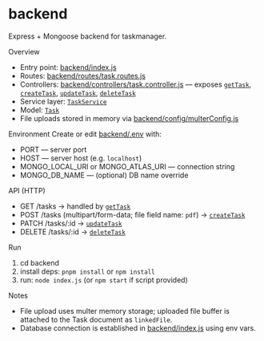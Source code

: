 # backend

Express + Mongoose backend for taskmanager.

Overview
- Entry point: [backend/index.js](backend/index.js)
- Routes: [backend/routes/task.routes.js](backend/routes/task.routes.js)
- Controllers: [backend/controllers/task.controller.js](backend/controllers/task.controller.js) — exposes [`getTask`](backend/controllers/task.controller.js), [`createTask`](backend/controllers/task.controller.js), [`updateTask`](backend/controllers/task.controller.js), [`deleteTask`](backend/controllers/task.controller.js)
- Service layer: [`TaskService`](backend/services/task.service.js)
- Model: [`Task`](backend/models/task.model.js)
- File uploads stored in memory via [backend/config/multerConfig.js](backend/config/multerConfig.js)

Environment
Create or edit [backend/.env](backend/.env) with:
- PORT — server port
- HOST — server host (e.g. `localhost`)
- MONGO_LOCAL_URI or MONGO_ATLAS_URI — connection string
- MONGO_DB_NAME — (optional) DB name override

API (HTTP)
- GET /tasks  -> handled by [`getTask`](backend/controllers/task.controller.js)
- POST /tasks (multipart/form-data; file field name: `pdf`) -> [`createTask`](backend/controllers/task.controller.js)
- PATCH /tasks/:id -> [`updateTask`](backend/controllers/task.controller.js)
- DELETE /tasks/:id -> [`deleteTask`](backend/controllers/task.controller.js)

Run
1. cd backend
2. install deps: `pnpm install` or `npm install`
3. run: `node index.js` (or `npm start` if script provided)

Notes
- File upload uses multer memory storage; uploaded file buffer is attached to the Task document as `linkedFile`.
- Database connection is established in [backend/index.js](backend/index.js) using env vars.
